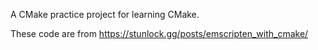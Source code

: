A CMake practice project for learning CMake.

These code are from https://stunlock.gg/posts/emscripten_with_cmake/
